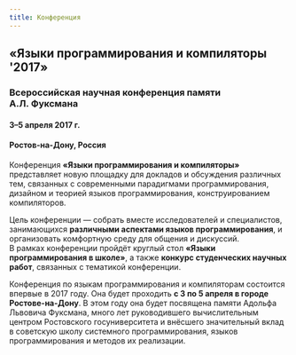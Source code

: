 ```yaml
---
title: Конференция
---
```


## «Языки программирования и компиляторы '2017» 

### Всероссийская научная конференция памяти А.Л.&nbsp;Фуксмана

#### 3–5 апреля 2017 г. 

#### Ростов-на-Дону, Россия 

Конференция **«Языки программирования и компиляторы»** 
представляет новую площадку для докладов и обсуждения 
различных тем, связанных с современными парадигмами программирования, 
дизайном и теорией языков программирования, 
конструированием компиляторов.  

Цель конференции — собрать вместе исследователей и специалистов, 
занимающихся **различными аспектами языков программирования**,
и организовать комфортную среду для общения и дискуссий.  
В рамках конференции пройдёт 
круглый стол **«Языки программирования в школе»**,
а также **конкурс студенческих научных работ**, связанных с тематикой
конференции.

Конференция по языкам программирования и компиляторам
состоится впервые в 2017 году. 
Она будет проходить **с 3 по 5 апреля в городе Ростове-на-Дону**.
В этом году она будет посвящена памяти Адольфа Львовича Фуксмана, 
много лет руководившего вычислительным центром Ростовского госуниверситета 
и внёсшего значительный вклад в советскую школу системного программирования, 
языков программирования и методов их реализации.

